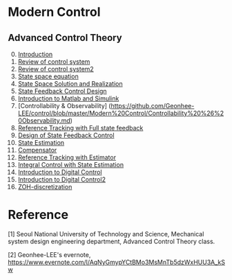 # Modern Control

## Advanced Control Theory

0. [Introduction](https://github.com/Geonhee-LEE/control/blob/master/Modern%20Control/Introduction.md)
1. [Review of control system](https://github.com/Geonhee-LEE/control/blob/master/Modern%20Control/Review%20of%20control%20system.md)
2. [Review of control system2](https://github.com/Geonhee-LEE/control/blob/master/Modern%20Control/Review%20of%20control%20system2.md)
3. [State space equation](https://github.com/Geonhee-LEE/control/blob/master/Modern%20Control/State%20space%20equation.md)
4. [State Space Solution and Realization](https://github.com/Geonhee-LEE/control/blob/master/Modern%20Control/State%20Space%20Solution%20and%20Realization.md)
5. [State Feedback Control Design](https://github.com/Geonhee-LEE/control/blob/master/Modern%20Control/State%20Feedback%20Control%20Design.md)
6. [Introduction to Matlab and Simulink](https://github.com/Geonhee-LEE/control/blob/master/Modern%20Control/Introduction%20to%20Matlab%20and%20Simulink.md)
7. [Controllability & Observability] (https://github.com/Geonhee-LEE/control/blob/master/Modern%20Control/Controllability%20%26%20Observability.md)
8. [Reference Tracking with Full state feedback](https://github.com/Geonhee-LEE/control/blob/master/Modern%20Control/Reference%20Tracking%20with%20Full%20state%20feedback.md)
9. [Design of State Feedback Control](https://github.com/Geonhee-LEE/control/blob/master/Modern%20Control/Design%20of%20State%20Feedback%20Control.md)
10. [State Estimation](https://github.com/Geonhee-LEE/control/blob/master/Modern%20Control/State%20Estimation.md)
11. [Compensator](https://github.com/Geonhee-LEE/control/blob/master/Modern%20Control/Compensator.md)
12. [Reference Tracking with Estimator](https://github.com/Geonhee-LEE/control/blob/master/Modern%20Control/Reference%20Tracking%20with%20Estimator.md)
13. [Integral Control with State Estimation](https://github.com/Geonhee-LEE/control/blob/master/Modern%20Control/Integral%20Control%20with%20State%20Estimation.md)
14. [Introduction to Digital Control](https://github.com/Geonhee-LEE/control/blob/master/Modern%20Control/Introduction%20to%20Digital%20Control.md)
15. [Introduction to Digital Control2](https://github.com/Geonhee-LEE/control/blob/master/Modern%20Control/Review%20of%20control%20system2.md)
16. [ZOH-discretization](https://github.com/Geonhee-LEE/control/blob/master/Modern%20Control/ZOH-discretization.md)




# Reference
[1] Seoul National University of Technology and Science, Mechanical system design engineering department, Advanced Control Theory class.

[2] Geonhee-LEE's evernote, https://www.evernote.com/l/AqNyGmypYCtBMo3MsMnTb5dzWxHUU3A_kSw
